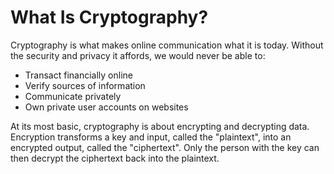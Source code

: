 # What Is Cryptography?

Cryptography is what makes online communication what it is today. Without the security and privacy it affords, we would never be able to:

- Transact financially online
- Verify sources of information
- Communicate privately
- Own private user accounts on websites

At its most basic, cryptography is about encrypting and decrypting data. Encryption transforms a key and input, called the "plaintext", into an encrypted output, called the "ciphertext". Only the person with the key can then decrypt the ciphertext back into the plaintext.
